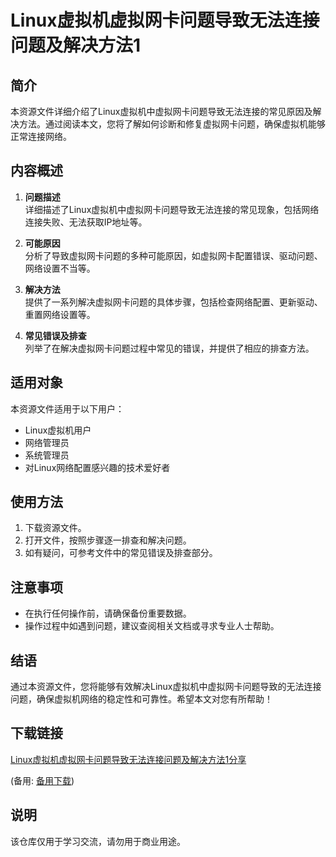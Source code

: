 # Linux虚拟机虚拟网卡问题导致无法连接问题及解决方法1

## 简介
本资源文件详细介绍了Linux虚拟机中虚拟网卡问题导致无法连接的常见原因及解决方法。通过阅读本文，您将了解如何诊断和修复虚拟网卡问题，确保虚拟机能够正常连接网络。

## 内容概述
1. **问题描述**  
   详细描述了Linux虚拟机中虚拟网卡问题导致无法连接的常见现象，包括网络连接失败、无法获取IP地址等。

2. **可能原因**  
   分析了导致虚拟网卡问题的多种可能原因，如虚拟网卡配置错误、驱动问题、网络设置不当等。

3. **解决方法**  
   提供了一系列解决虚拟网卡问题的具体步骤，包括检查网络配置、更新驱动、重置网络设置等。

4. **常见错误及排查**  
   列举了在解决虚拟网卡问题过程中常见的错误，并提供了相应的排查方法。

## 适用对象
本资源文件适用于以下用户：
- Linux虚拟机用户
- 网络管理员
- 系统管理员
- 对Linux网络配置感兴趣的技术爱好者

## 使用方法
1. 下载资源文件。
2. 打开文件，按照步骤逐一排查和解决问题。
3. 如有疑问，可参考文件中的常见错误及排查部分。

## 注意事项
- 在执行任何操作前，请确保备份重要数据。
- 操作过程中如遇到问题，建议查阅相关文档或寻求专业人士帮助。

## 结语
通过本资源文件，您将能够有效解决Linux虚拟机中虚拟网卡问题导致的无法连接问题，确保虚拟机网络的稳定性和可靠性。希望本文对您有所帮助！

## 下载链接
[Linux虚拟机虚拟网卡问题导致无法连接问题及解决方法1分享](https://pan.quark.cn/s/c8ec95b44b4c) 

(备用: [备用下载](https://pan.baidu.com/s/11JSH73U1J95Zk_wGX0y3RQ?pwd=1234))

## 说明

该仓库仅用于学习交流，请勿用于商业用途。

